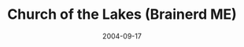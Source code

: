 ---
date: &id001 2004-09-17
end_date: null
location:
  address: null
  city: Brainerd
  state: ME
minister:
- end: 2012-01-01
  name: Roger L. Gibbons
  start: 2005-01-01
  type: Evangelist
ministers:
- Roger L. Gibbons
name: Church of the Lakes
names:
- end: null
  name: Breezy Point
  start: null
- end: 2014-02-23
  name: Church of the Lakes
  start: 2004-09-17
origination_date: *id001
raw_data: "ME\nBrainerd\n\nChurch of the Lakes (September 17, 2004\u2013February 23,\
  \ 2014)\n(formerly Breezy Point)\nEvangelist: Roger L. Gibbons, 2005\u201312"
received_from: null
states:
- ME
status:
  active: false
  end_date: 2014-02-23
  reason: null
  received_from: null
  withdrawal_to: null
title: Church of the Lakes (Brainerd ME)
year_established:
- 2004

---